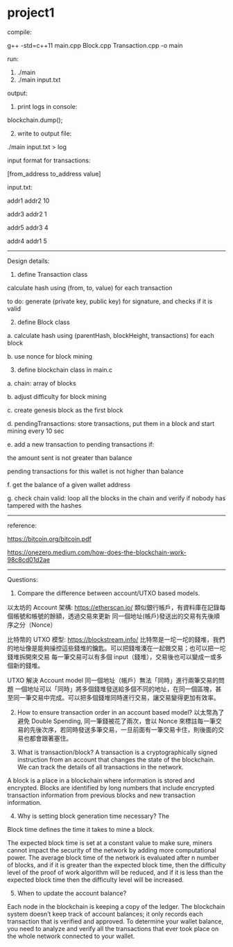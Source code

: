 # project1

compile:

g++ -std=c++11 main.cpp Block.cpp Transaction.cpp -o main

run:

1. ./main
2. ./main input.txt


output:

1. print logs in console:

blockchain.dump();

2. write to output file:

./main input.txt > log


input format for transactions:

[from_address to_address value]

input.txt:

addr1 addr2 10

addr3 addr2 1

addr5 addr3 4

addr4 addr1 5


---------------------------
Design details:

1. define Transaction class

calculate hash using (from, to, value) for each transaction 

to do: 
generate (private key, public key) for signature, and checks if it is valid


2. define Block class

a. calculate hash using (parentHash, blockHeight, transactions) for each block 

b. use nonce for block mining

3. define blockchain class in main.c

a. chain: array of blocks 

b. adjust difficulty for block mining 

c. create genesis block as the first block

d. pendingTransactions: store transactions, put them in a block and start mining every 10 sec

e. add a new transaction to pending transactions if:

the amount sent is not greater than balance

pending transactions for this wallet is not higher than balance

f. get the balance of a given wallet address

g. check chain valid: loop all the blocks in the chain and verify if nobody has tampered with the hashes

---------------------------
reference:

https://bitcoin.org/bitcoin.pdf

https://onezero.medium.com/how-does-the-blockchain-work-98c8cd01d2ae


-------------------------------
Questions:

1. Compare the difference between account/UTXO based models.

以太坊的 Account 架構: https://etherscan.io/
類似銀行帳戶，有資料庫在記錄每個帳號和帳號的餘額，透過交易來更新
同一個地址(帳戶)發送出的交易有先後順序之分（Nonce）

比特幣的 UTXO 模型: https://blockstream.info/
比特幣是一坨一坨的錢堆，我們的地址像是能夠操控這些錢堆的鑰匙。可以把錢堆湊在一起做交易；也可以把一坨錢堆拆開來交易
每一筆交易可以有多個 input（錢堆），交易後也可以變成一或多個新的錢堆。

UTXO 解決 Account model 同一個地址（帳戶）無法「同時」進行兩筆交易的問題
一個地址可以「同時」將多個錢堆發送給多個不同的地址，在同一個區塊，甚至同一筆交易中完成。可以把多個錢堆同時進行交易，讓交易變得更加有效率。

2. How to ensure transaction order in an account based model?
以太幣為了避免 Double Spending, 同一筆錢被花了兩次，會以 Nonce 來標註每一筆交易的先後次序，若同時發送多筆交易，一旦前面有一筆交易卡住，則後面的交易也都會跟著塞住。

3. What is transaction/block?
A transaction is a cryptographically signed instruction from an account that changes the state of the blockchain. We can track the details of all transactions in the network.

A block is a place in a blockchain where information is stored and encrypted.
Blocks are identified by long numbers that include encrypted transaction information from previous blocks and new transaction information.

4. Why is setting block generation time necessary?
The 

Block time defines the time it takes to mine a block.

The expected block time is set at a constant value to make sure, miners cannot impact the security of the network by adding more computational power. The average block time of the network is evaluated after n number of blocks, and if it is greater than the expected block time, then the difficulty level of the proof of work algorithm will be reduced, and if it is less than the expected block time then the difficulty level will be increased. 

5. When to update the account balance?

Each node in the blockchain is keeping a copy of the ledger.
The blockchain system doesn’t keep track of account balances; it only records each transaction that is verified and approved. To determine your wallet balance, you need to analyze and verify all the transactions that ever took place on the whole network connected to your wallet.

